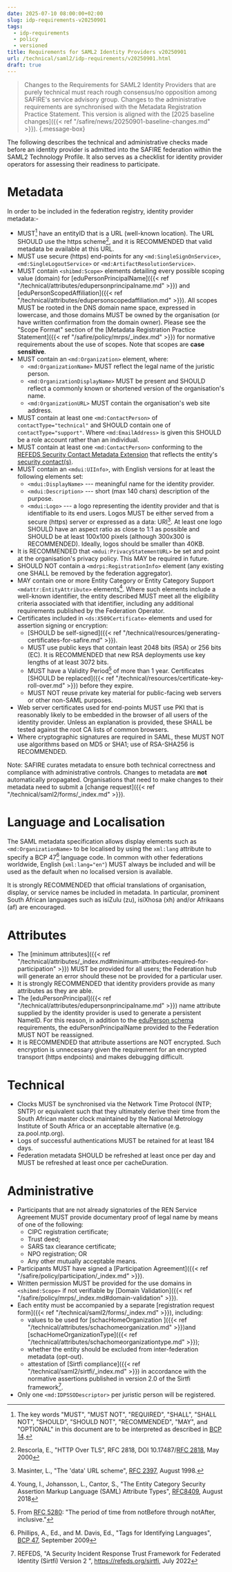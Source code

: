 ```yaml
---
date: 2025-07-10 08:00:00+02:00
slug: idp-requirements-v20250901
tags:
  - idp-requirements
  - policy
  - versioned
title: Requirements for SAML2 Identity Providers v20250901
url: /technical/saml2/idp-requirements/v20250901.html
draft: true
---
```


> Changes to the Requirements for SAML2 Identity Providers that are purely technical must reach rough consensus/no opposition among SAFIRE's service advisory group. Changes to the administrative requirements are synchronised with the Metadata Registration Practice Statement. This version is aligned with the [2025 baseline changes]({{< ref "/safire/news/20250901-baseline-changes.md" >}}).
{.message-box}

The following describes the technical and administrative checks made before an identity provider is admitted into the SAFIRE federation within the SAML2 Technology Profile. It also serves as a checklist for identity provider operators for assessing their readiness to participate.

# Metadata

In order to be included in the federation registry, identity provider metadata:-

  * MUST[^BCP14] have an entityID that is a URL (well-known location). The URL SHOULD use the https scheme[^RFC2818], and it is RECOMMENDED that valid metadata be available at this URL.
  * MUST use secure (https) end-points for any `<md:SingleSignOnService>`, `<md:SingleLogoutService>` or `<md:ArtifactResolutionService>`.
  * MUST contain `<shibmd:Scope>` elements detailing every possible scoping value (domain) for [eduPersonPrincipalName]({{< ref "/technical/attributes/edupersonprincipalname.md" >}}) and [eduPersonScopedAffiliation]({{< ref "/technical/attributes/edupersonscopedaffiliation.md" >}}). All scopes MUST be rooted in the DNS domain name space, expressed in lowercase, and those domains MUST be owned by the organisation (or have written confirmation from the domain owner). Please see the "Scope Format" section of the [Metadata Registration Practice Statement]({{< ref "/safire/policy/mrps/_index.md" >}}) for normative requirements about the use of scopes. Note that scopes are **case sensitive**.
  * MUST contain an `<md:Organization>` element, where:
    * `<md:OrganizationName>` MUST reflect the legal name of the juristic person.
    * `<md:OrganizationDisplayName>` MUST be present and SHOULD reflect a commonly known or shortened version of the organisation's name.
    * `<md:OrganizationURL>` MUST contain the organisation's web site address.
  * MUST contain at least one `<md:ContactPerson>` of `contactType="technical"` and SHOULD contain one of `contactType="support"`. Where `<md:EmailAddress>` is given this SHOULD be a role account rather than an individual.
  * MUST contain at least one `<md:ContactPerson>` conforming to the [REFEDS Security Contact Metadata Extension](https://refeds.org/metadata/contactType/security) that reflects the entity's [security contact(s)](https://wiki.refeds.org/display/SIRTFI/Choosing+a+Sirtfi+Contact).
  * MUST contain an `<mdui:UIInfo>`, with English versions for at least the following elements set:
    * `<mdui:DisplayName>` --- meaningful name for the identity provider.
    * `<mdui:Description>` --- short (max 140 chars) description of the purpose.
    * `<mdui:Logo>` --- a logo representing the identity provider and that is identifiable to its end users. Logos MUST be either served from a secure (https) server or expressed as a data: URI[^RFC2397]. At least one logo SHOULD have an aspect ratio as close to 1:1 as possible and SHOULD be at least 100x100 pixels (although 300x300 is RECOMMENDED). Ideally, logos should be smaller than 40KB.
  * It is RECOMMENDED that `<mdui:PrivacyStatementURL>` be set and point at the organisation's privacy policy. This MAY be required in future.
  * SHOULD NOT contain a `<mdrpi:RegistrationInfo>` element (any existing one SHALL be removed by the federation aggregator).
  * MAY contain one or more Entity Category or Entity Category Support `<mdattr:EntityAttribute>` elements[^RFC8409]. Where such elements include a well-known identifier, the entity described MUST meet all the eligibility criteria associated with that identifier, including any additional requirements published by the Federation Operator.
  * Certificates included in `<ds:X509Certificate>` elements and used for assertion signing or encryption:
    * [SHOULD be self-signed]({{< ref "/technical/resources/generating-certificates-for-safire.md" >}}).
    * MUST use public keys that contain least 2048 bits (RSA) or 256 bits (EC). It is RECOMMENDED that new RSA deployments use key lengths of at least 3072 bits.
    * MUST have a Validity Period[^RFC5280] of more than 1 year. Certificates [SHOULD be replaced]({{< ref "/technical/resources/certificate-key-roll-over.md" >}}) before they expire.
    * MUST NOT reuse private key material for public-facing web servers or other non-SAML purposes.
  * Web server certificates used for end-points MUST use PKI that is reasonably likely to be embedded in the browser of all users of the identity provider. Unless an explanation is provided, these SHALL be tested against the root CA lists of common browsers.
  * Where cryptographic signatures are required in SAML, these MUST NOT use algorithms based on MD5 or SHA1; use of RSA-SHA256 is RECOMMENDED.

Note: SAFIRE curates metadata to ensure both technical correctness and compliance with administrative controls. Changes to metadata are **not** automatically propagated. Organisations that need to make changes to their metadata need to submit a [change request]({{< ref "/technical/saml2/forms/_index.md" >}}).

# Language and Localisation

The SAML metadata specification allows display elements such as `<md:OrganizationName>` to be localised by using the `xml:lang` attribute to specify a BCP 47[^BCP47] language code. In common with other federations worldwide, English (`xml:lang="en"`) MUST always be included and will be used as the default when no localised version is available.

It is strongly RECOMMENDED that official translations of organisation, display, or service names be included in metadata. In particular, prominent South African languages such as isiZulu (zu), isiXhosa (xh) and/or Afrikaans (af) are encouraged.

# Attributes

  * The [minimum attributes]({{< ref "/technical/attributes/_index.md#minimum-attributes-required-for-participation" >}}) MUST be provided for all users; the Federation hub will generate an error should these not be provided for a particular user.
  * It is strongly RECOMMENDED that identity providers provide as many attributes as they are able.
  * The [eduPersonPrincipal]({{< ref "/technical/attributes/edupersonprincipalname.md" >}}) name attribute supplied by the identity provider is used to generate a persistent NameID. For this reason, in addition to the [eduPerson schema](https://wiki.refeds.org/display/STAN/eduPerson) requirements, the eduPersonPrincipalName provided to the Federation MUST NOT be reassigned.
  * It is RECOMMENDED that attribute assertions are NOT encrypted. Such encryption is unnecessary given the requirement for an encrypted transport (https endpoints) and makes debugging difficult.

# Technical

  * Clocks MUST be synchronised via the Network Time Protocol (NTP; SNTP) or equivalent such that they ultimately derive their time from the South African master clock maintained by the National Metrology Institute of South Africa or an acceptable alternative (e.g. za.pool.ntp.org).
  * Logs of successful authentications MUST be retained for at least 184 days.
  * Federation metadata SHOULD be refreshed at least once per day and MUST be refreshed at least once per cacheDuration.

# Administrative

  * Participants that are not already signatories of the REN Service Agreement MUST provide documentary proof of legal name by means of one of the following:
    * CIPC registration certificate;
    * Trust deed;
    * SARS tax clearance certificate;
    * NPO registration; OR
    * Any other mutually acceptable means.
  * Participants MUST have signed a [Participation Agreement]({{< ref "/safire/policy/participation/_index.md" >}}).
  * Written permission MUST be provided for the use domains in `<shibmd:Scope>` if not verifiable by [Domain Validation]({{< ref "/safire/policy/mrps/_index.md#domain-validation" >}}).
  * Each entity must be accompanied by a separate [registration request form]({{< ref "/technical/saml2/forms/_index.md" >}}), including:
    * values to be used for [schacHomeOrganization ]({{< ref "/technical/attributes/schachomeorganization.md" >}})and [schacHomeOrganizationType]({{< ref "/technical/attributes/schachomeorganizationtype.md" >}});
    * whether the entity should be excluded from inter-federation metadata (opt-out).
    * attestation of [Sirtfi compliance]({{< ref "/technical/saml2/sirtfi/_index.md" >}}) in accordance with the normative assertions published in version 2.0 of the Sirtfi framework[^Sirtfi].
  * Only one `<md:IDPSSODescriptor>` per juristic person will be registered.

[^BCP14]: The key words "MUST", "MUST NOT", "REQUIRED", "SHALL", "SHALL NOT", "SHOULD", "SHOULD NOT", "RECOMMENDED", "MAY", and "OPTIONAL" in this document are to be interpreted as described in [BCP 14](https://www.rfc-editor.org/info/bcp14).
[^BCP47]: Phillips, A., Ed., and M. Davis, Ed., "Tags for Identifying Languages", [BCP 47](https://www.rfc-editor.org/info/bcp47), September 2009
[^RFC2397]: Masinter, L., "The 'data' URL scheme", [RFC 2397](https://www.rfc-editor.org/info/rfc2397), August 1998.
[^RFC2818]: Rescorla, E., "HTTP Over TLS", RFC 2818, DOI 10.17487/[RFC 2818](https://www.rfc-editor.org/info/rfc2818), May 2000
[^RFC5280]: From [RFC 5280](https://www.rfc-editor.org/info/rfc5280): "The period of time from notBefore through notAfter, inclusive."
[^RFC8409]: Young, I., Johansson, L., Cantor, S., "The Entity Category Security Assertion Markup Language (SAML) Attribute Types", [RFC8409](https://www.rfc-editor.org/info/rfc8409), August 2018
[^Sirtfi]: REFEDS, "A Security Incident Response Trust Framework for Federated Identity (Sirtfi) Version 2 ", <https://refeds.org/sirtfi>, July 2022
